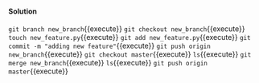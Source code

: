 #### Solution

`git branch new_branch`{{execute}}
`git checkout new_branch`{{execute}}
`touch new_feature.py`{{execute}}
`git add new_feature.py`{{execute}}
`git commit -m "adding new feature"`{{execute}}
`git push origin new_branch`{{execute}}
`git checkout master`{{execute}}
`ls`{{execute}}
`git merge new_branch`{{execute}}
`ls`{{execute}}
`git push origin master`{{execute}}
